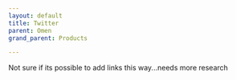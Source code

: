 ```yaml
---
layout: default
title: Twitter
parent: Omen
grand_parent: Products

---
```


Not sure if its possible to add links this way...needs more research